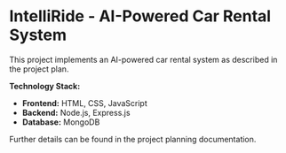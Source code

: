 # IntelliRide - AI-Powered Car Rental System

This project implements an AI-powered car rental system as described in the project plan.

**Technology Stack:**

*   **Frontend:** HTML, CSS, JavaScript
*   **Backend:** Node.js, Express.js
*   **Database:** MongoDB

Further details can be found in the project planning documentation. 